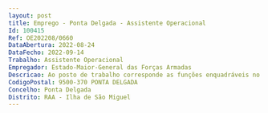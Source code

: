 ```yaml
--- 
layout: post
title: Emprego - Ponta Delgada - Assistente Operacional
Id: 100415
Ref: OE202208/0660
DataAbertura: 2022-08-24
DataFecho: 2022-09-14
Trabalho: Assistente Operacional
Empregador: Estado-Maior-General das Forças Armadas
Descricao: Ao posto de trabalho corresponde as funções enquadráveis no conteúdo funcional genérico da carreira categoria de Assistente Operacional, descrito no anexo a que se refere o n.º 2 do art.º 88.º da LTFP, com grau de complexidade funcional 1.
CodigoPostal: 9500-370 PONTA DELGADA
Concelho: Ponta Delgada
Distrito: RAA - Ilha de São Miguel
--- 
```

